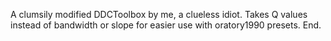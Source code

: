 A clumsily modified DDCToolbox by me, a clueless idiot. Takes Q values instead of bandwidth or slope for easier use with oratory1990 presets. End.

